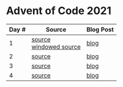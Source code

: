 # Advent of Code 2021

| Day # | Source | Blog Post |
| ----- | ------ | --------- |
| 1     | [source](src/advent_2021_clojure/day01.clj)<br>[windowed source](src/advent_2021_clojure/day01-windowed.clj) | [blog](docs/day01.md) |
| 2     | [source](src/advent_2021_clojure/day02.clj) | [blog](docs/day02.md) |
| 3     | [source](src/advent_2021_clojure/day03.clj) | [blog](docs/day03.md) |
| 4     | [source](src/advent_2021_clojure/day04.clj) | [blog](docs/day04.md) |
